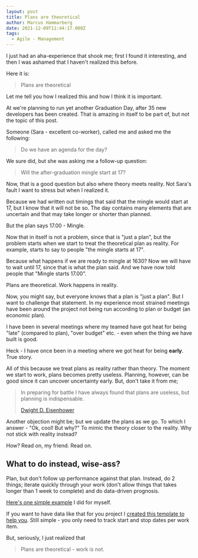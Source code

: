 ```yaml
---
layout: post
title: Plans are theoretical
author: Marcus Hammarberg
date: 2021-12-09T11:44:17.000Z
tags:
  - Agile - Management
---
```


I just had an aha-experience that shook me; first I found it interesting, and then I was ashamed that I haven't realized this before.

Here it is:

> Plans are theoretical

Let me tell you how I realized this and how I think it is important.

<!-- excerpt-end -->

At [</salt>](https://salt.dev) we're planning to run yet another Graduation Day, after 35 new developers has been created. That is amazing in itself to be part of, but not the topic of this post.

Someone (Sara - excellent co-worker), called me and asked me the following:

> Do we have an agenda for the day?

We sure did, but she was asking me a follow-up question:

> Will the after-graduation mingle start at 17?

Now, that is a good question but also where theory meets reality. Not Sara's fault I want to stress but when I realized it.

Because we had written out timings that said that the mingle would start at 17, but I know that it will not be so. The day contains many elements that are uncertain and that may take longer or shorter than planned.

But the plan says 17.00 - Mingle.

Now that in itself is not a problem, since that is "just a plan", but the problem starts when we start to treat the theoretical plan as reality. For example, starts to say to people "the mingle starts at 17".

Because what happens if we are ready to mingle at 1630? Now we will have to wait until 17, since that is what the plan said. And we have now told people that "Mingle starts 17.00".

Plans are theoretical. Work happens in reality.

Now, you might say, but everyone knows that a plan is "just a plan". But I want to challenge that statement. In my experience most strained meetings have been around the project not being run according to plan or budget (an economic plan).

I have been in several meetings where my teamed have got heat for being "late" (compared to plan), "over budget" etc. - even when the thing we have built is good.

Heck - I have once been in a meeting where we got heat for being **early**. True story.

All of this because we treat plans as reality rather than theory. The moment we start to work, plans becomes pretty useless. Planning, however, can be good since it can uncover uncertainty early. But, don't take it from me;

> In preparing for battle I have always found that plans are useless, but planning is indispensable.
>
> [Dwight D. Eisenhower](https://www.brainyquote.com/quotes/dwight_d_eisenhower_164720)

Another objection might be; but we update the plans as we go. To which I answer - "Ok, cool! But why?" To mimic the theory closer to the reality. Why not stick with reality instead?

How? Read on, my friend. Read on.

## What to do instead, wise-ass?

Plan, but don't follow up performance against that plan. Instead, do 2 things; iterate quickly through your work (don't allow things that takes longer than 1 week to complete) and do data-driven prognosis.

[Here's one simple example](https://www.marcusoft.net/2021/10/a-data-driven-prognosis-report.html) I did for myself.

If you want to have data like that for you project I [created this template to help you](http://www.marcusoft.net/2019/03/kanbanstats-an-average-improvement.html). Still simple - you only need to track start and stop dates per work item.

But, seriously, I just realized that

> Plans are theoretical - work is not.
